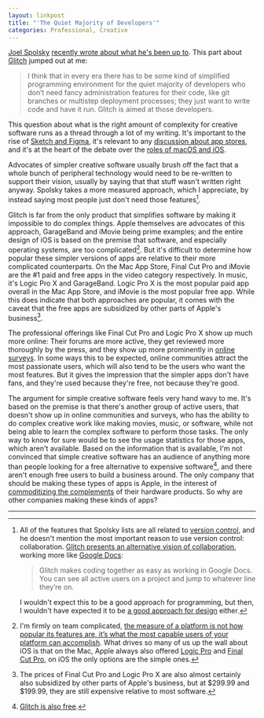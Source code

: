 ```yaml
---
layout: linkpost
title: "'The Quiet Majority of Developers'"
categories: Professional, Creative
---
```


[Joel Spolsky](https://twitter.com/spolsky) [recently wrote about what he's been up to](https://www.joelonsoftware.com/2019/12/05/so-hows-that-retirement-thing-going-anyway/). This part about [Glitch](https://glitch.com/) jumped out at me:

> I think that in every era there has to be some kind of simplified programming environment for the quiet majority of developers who don’t need fancy administration features for their code, like git branches or multistep deployment processes; they just want to write code and have it run. Glitch is aimed at those developers.

This question about what is the right amount of complexity for creative software runs as a thread through a lot of my writing. It's important to the rise of [Sketch and Figma](https://blog.robenkleene.com/2019/04/02/sketch-figmas-market-share/), it's relevant to any [discussion about app stores](https://blog.robenkleene.com/2019/08/07/apples-app-stores-have-failed-creative-apps/), and it's at the heart of the debate over the [roles of macOS and iOS](https://blog.robenkleene.com/2019/11/13/editing-podcasts-on-ipad-vs-mac/).

Advocates of simpler creative software usually brush off the fact that a whole bunch of peripheral technology would need to be re-written to support their vision, usually by saying that that stuff wasn't written right anyway. Spolsky takes a more measured approach, which I appreciate, by instead saying most people just don't need those features[^versioncontrolisaboutcollaboration].

Glitch is far from the only product that simplifies software by making it impossible to do complex things. Apple themselves are advocates of this approach, GarageBand and iMovie being prime examples; and the entire design of iOS is based on the premise that software, and especially operating systems, are too complicated[^simpledrivesmeupthewall]. But it's difficult to determine how popular these simpler versions of apps are relative to their more complicated counterparts. On the Mac App Store, Final Cut Pro and iMovie are the #1 paid and free apps in the video category respectively. In music, it's Logic Pro X and GarageBand. Logic Pro X is the most popular paid app overall in the Mac App Store, and iMovie is the most popular free app. While this does indicate that both approaches are popular, it comes with the caveat that the free apps are subsidized by other parts of Apple's business[^everythingissubsidized].

The professional offerings like Final Cut Pro and Logic Pro X show up much more online: Their forums are more active, they get reviewed more thoroughly by the press, and they show up more prominently in [online](https://blog.robenkleene.com/2019/06/10/2015-digital-audio-workstation-market-share/) [surveys](https://blog.robenkleene.com/2019/04/05/video-editor-market-share-numbers-from-2014/). In some ways this to be expected, online communities attract the most passionate users, which will also tend to be the users who want the most features. But it gives the impression that the simpler apps don't have fans, and they're used because they're free, not because they're good.

The argument for simple creative software feels very hand wavy to me. It's based on the premise is that there's another group of active users, that doesn't show up in online communities and surveys, who has the ability to do complex creative work like making movies, music, or software, while not being able to learn the complex software to perform those tasks. The only way to know for sure would be to see the usage statistics for those apps, which aren't available. Based on the information that is available, I'm not convinced that simple creative software has an audience of anything more than people looking for a free alternative to expensive software[^glitchisalsofree], and there aren't enough free users to build a business around. The only company that should be making these types of apps is Apple, in the interest of [commoditizing the complements](https://www.joelonsoftware.com/2002/06/12/strategy-letter-v/) of their hardware products. So why are other companies making these kinds of apps?

* * *

[^versioncontrolisaboutcollaboration]: All of the features that Spolsky lists are all related to [version control](https://en.wikipedia.org/wiki/Version_control), and he doesn't mention the most important reason to use version control: collaboration. [Glitch presents an alternative vision of collaboration](https://glitch.com/teams/), working more like [Google Docs](docs.google.com):

    > Glitch makes coding together as easy as working in Google Docs. You can see all active users on a project and jump to whatever line they’re on.

    I wouldn't expect this to be a good approach for programming, but then, I wouldn't have expected it to be [a good approach for design](https://www.figma.com/) either.
    
[^simpledrivesmeupthewall]: I'm firmly on team complicated, [the measure of a platform is not how popular its features are, it’s what the most capable users of your platform can accomplish](https://blog.robenkleene.com/2019/09/11/new-iphones-will-replace-3d-touch-with-haptic-touch/). What drives so many of us up the wall about iOS is that on the Mac, Apple always also offered [Logic Pro](https://www.apple.com/logic-pro/) and [Final Cut Pro](https://www.apple.com/final-cut-pro/), on iOS the only options are the simple ones.

[^everythingissubsidized]: The prices of Final Cut Pro and Logic Pro X are also almost certainly also subsidized by other parts of Apple's business, but at $299.99 and $199.99, they are still expensive relative to most software.

[^glitchisalsofree]: [Glitch is also free](https://glitch.com/help/cost/).

